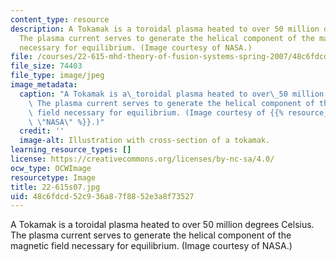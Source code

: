```yaml
---
content_type: resource
description: A Tokamak is a toroidal plasma heated to over 50 million degrees Celsius.
  The plasma current serves to generate the helical component of the magnetic field
  necessary for equilibrium. (Image courtesy of NASA.)
file: /courses/22-615-mhd-theory-of-fusion-systems-spring-2007/48c6fdcd52c936a87f8852e3a8f73527_22-615s07.jpg
file_size: 74403
file_type: image/jpeg
image_metadata:
  caption: "A Tokamak is a\_toroidal plasma heated to over\_50 million degrees Celsius.\
    \ The plasma current serves to generate the helical component of the magnetic\
    \ field necessary for equilibrium. (Image courtesy of {{% resource_link \"1d7d98f6-9c18-4789-bc2d-0376467ce29a\"\
    \ \"NASA\" %}}.)"
  credit: ''
  image-alt: Illustration with cross-section of a tokamak.
learning_resource_types: []
license: https://creativecommons.org/licenses/by-nc-sa/4.0/
ocw_type: OCWImage
resourcetype: Image
title: 22-615s07.jpg
uid: 48c6fdcd-52c9-36a8-7f88-52e3a8f73527
---
```

A Tokamak is a toroidal plasma heated to over 50 million degrees Celsius. The plasma current serves to generate the helical component of the magnetic field necessary for equilibrium. (Image courtesy of NASA.)